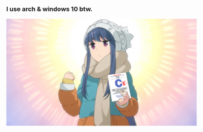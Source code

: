 ### 

### I use arch & windows 10 btw.


<img src ="https://github.com/Bensatankki/Bensatankki/blob/main/Shima_Rin_Motivated_With_C.png">

<!--
**Bensatankki/Bensatankki** is a ✨ _special_ ✨ repository because its `README.md` (this file) appears on your GitHub profile.

Here are some ideas to get you started:

- 🔭 I’m currently working on ...
- 🌱 I’m currently learning ...
- 👯 I’m looking to collaborate on ...
- 🤔 I’m looking for help with ...
- 💬 Ask me about ...
- 📫 How to reach me: ...
- 😄 Pronouns: ...
- ⚡ Fun fact: ...
-->
